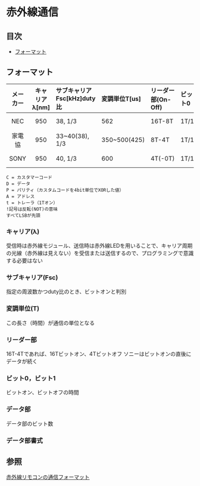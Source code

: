# 赤外線通信
## 目次
- [フォーマット](#format)

## <h2 id="#format">フォーマット</h2>

|メーカー|キャリアλ[nm]|サブキャリアFsc[kHz]duty比|変調単位T[us]|リーダー部(On-Off)|ビット0|ビット1|データ部[bit]|データ部書式|
|:-:|:-:|:-|:-|:-|:-|:-|:-|:-|
|NEC|950|38, 1/3|562|16T-8T|1T/1T|1T/3T|32|C8 !C8 D8 !D8|
|家電協|950|33~40(38), 1/3|350~500(425)|8T-4T|1T/1T|1T/3T|VAR48+トレーラ|C16 P4 Dn t|
|SONY|950|40, 1/3|600|4T(-0T)|1T/1T|1T/2T|12~20|D7 A5,7,13|

```
C = カスタマーコード
D = データ
P = パリティ（カスタムコードを4bit単位でXORした値）
A = アドレス
t = トレーラ（1Tオン）
!記号は反転(NOT)の意味
すべてLSBが先頭
```

### キャリア(λ)
受信時は赤外線モジュール、送信時は赤外線LEDを用いることで、キャリア周期の光線（赤外線は見えない）を受信または送信するので、プログラミングで意識する必要はない

### サブキャリア(Fsc)
指定の周波数かつduty比のとき、ビットオンと判別

### 変調単位(T)
この長さ（時間）が通信の単位となる

### リーダー部
16T-4Tであれば、16Tビットオン、4Tビットオフ
ソニーはビットオンの直後にデータが続く

### ビット0，ビット1
ビットオン、ビットオフの時間

### データ部
データ部のビット数

### データ部書式

## 参照
[赤外線リモコンの通信フォーマット](http://elm-chan.org/docs/ir_format.html)
